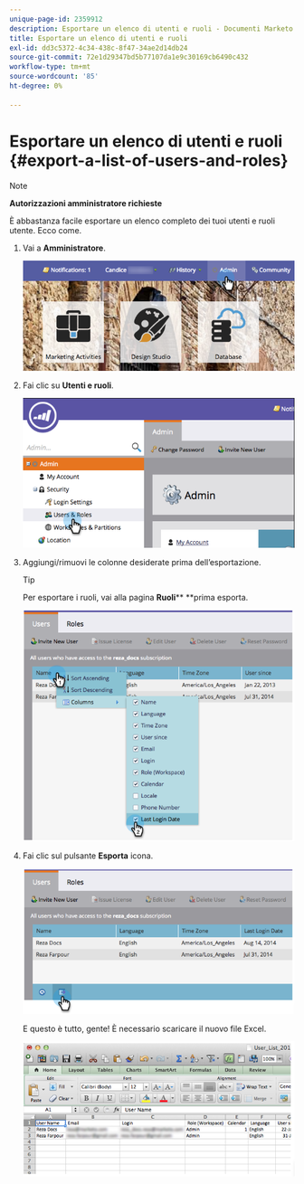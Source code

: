 ```yaml
---
unique-page-id: 2359912
description: Esportare un elenco di utenti e ruoli - Documenti Marketo - Documentazione del prodotto
title: Esportare un elenco di utenti e ruoli
exl-id: dd3c5372-4c34-438c-8f47-34ae2d14db24
source-git-commit: 72e1d29347bd5b77107da1e9c30169cb6490c432
workflow-type: tm+mt
source-wordcount: '85'
ht-degree: 0%

---
```


# Esportare un elenco di utenti e ruoli {#export-a-list-of-users-and-roles}

>[!NOTE]
>
>**Autorizzazioni amministratore richieste**

È abbastanza facile esportare un elenco completo dei tuoi utenti e ruoli utente. Ecco come.

1. Vai a **Amministratore**.

   ![](assets/adminhand.png)

1. Fai clic su **Utenti e ruoli**.

   ![](assets/image2014-9-10-9-3a25-3a27.png)

1. Aggiungi/rimuovi le colonne desiderate prima dell’esportazione.

   >[!TIP]
   >
   >Per esportare i ruoli, vai alla pagina **Ruoli**** **prima esporta.

   ![](assets/image2014-9-10-9-3a25-3a49.png)

1. Fai clic sul pulsante **Esporta** icona.

   ![](assets/image2014-9-10-9-3a26-3a3.png)

   E questo è tutto, gente! È necessario scaricare il nuovo file Excel.

   ![](assets/image2014-9-10-9-3a26-3a17.png)
